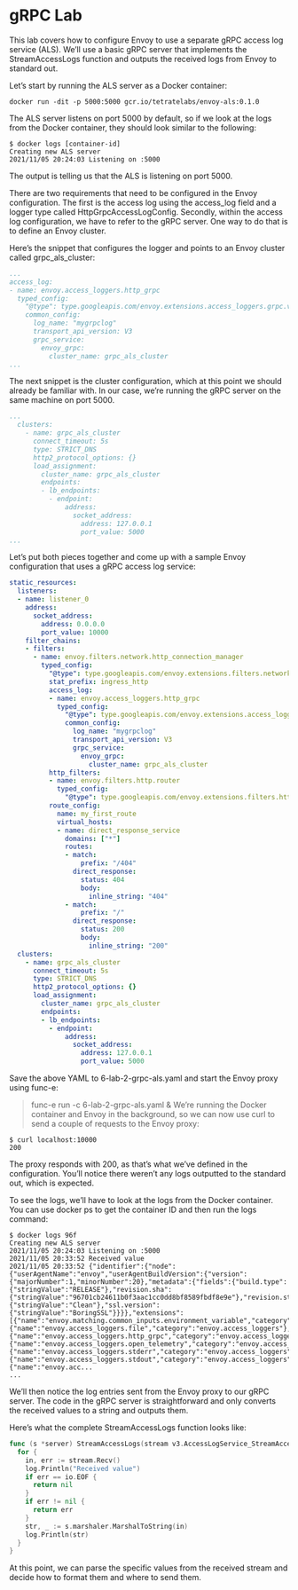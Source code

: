 # gRPC Lab

This lab covers how to configure Envoy to use a separate gRPC access log service (ALS). We’ll use a basic gRPC server that implements the StreamAccessLogs function and outputs the received logs from Envoy to standard out.

Let’s start by running the ALS server as a Docker container:


```shell
docker run -dit -p 5000:5000 gcr.io/tetratelabs/envoy-als:0.1.0
```

The ALS server listens on port 5000 by default, so if we look at the logs from the Docker container, they should look similar to the following:

```shell
$ docker logs [container-id]
Creating new ALS server
2021/11/05 20:24:03 Listening on :5000
```

The output is telling us that the ALS is listening on port 5000.

There are two requirements that need to be configured in the Envoy configuration. The first is the access log using the access_log field and a logger type called HttpGrpcAccessLogConfig. Secondly, within the access log configuration, we have to refer to the gRPC server. One way to do that is to define an Envoy cluster.

Here’s the snippet that configures the logger and points to an Envoy cluster called grpc_als_cluster:

```yaml
...
access_log:
- name: envoy.access_loggers.http_grpc
  typed_config:
    "@type": type.googleapis.com/envoy.extensions.access_loggers.grpc.v3.HttpGrpcAccessLogConfig
    common_config:
      log_name: "mygrpclog"
      transport_api_version: V3
      grpc_service: 
        envoy_grpc:
          cluster_name: grpc_als_cluster
...
```

The next snippet is the cluster configuration, which at this point we should already be familiar with. In our case, we’re running the gRPC server on the same machine on port 5000.

```yaml
...
  clusters:
    - name: grpc_als_cluster
      connect_timeout: 5s
      type: STRICT_DNS
      http2_protocol_options: {}
      load_assignment:
        cluster_name: grpc_als_cluster
        endpoints:
        - lb_endpoints:
          - endpoint:
              address:
                socket_address:
                  address: 127.0.0.1
                  port_value: 5000
...
```

Let’s put both pieces together and come up with a sample Envoy configuration that uses a gRPC access log service:

```yaml
static_resources:
  listeners:
  - name: listener_0
    address:
      socket_address:
        address: 0.0.0.0
        port_value: 10000
    filter_chains:
    - filters:
      - name: envoy.filters.network.http_connection_manager
        typed_config:
          "@type": type.googleapis.com/envoy.extensions.filters.network.http_connection_manager.v3.HttpConnectionManager
          stat_prefix: ingress_http
          access_log:
          - name: envoy.access_loggers.http_grpc
            typed_config:
              "@type": type.googleapis.com/envoy.extensions.access_loggers.grpc.v3.HttpGrpcAccessLogConfig
              common_config:
                log_name: "mygrpclog"
                transport_api_version: V3
                grpc_service: 
                  envoy_grpc:
                    cluster_name: grpc_als_cluster
          http_filters:
          - name: envoy.filters.http.router
            typed_config: 
              "@type": type.googleapis.com/envoy.extensions.filters.http.router.v3.Router
          route_config:
            name: my_first_route
            virtual_hosts:
            - name: direct_response_service
              domains: ["*"]
              routes:
              - match:
                  prefix: "/404"
                direct_response:
                  status: 404
                  body:
                    inline_string: "404"
              - match:
                  prefix: "/"
                direct_response:
                  status: 200
                  body:
                    inline_string: "200"
  clusters:
    - name: grpc_als_cluster
      connect_timeout: 5s
      type: STRICT_DNS
      http2_protocol_options: {}
      load_assignment:
        cluster_name: grpc_als_cluster
        endpoints:
        - lb_endpoints:
          - endpoint:
              address:
                socket_address:
                  address: 127.0.0.1
                  port_value: 5000
```
Save the above YAML to 6-lab-2-grpc-als.yaml and start the Envoy proxy using func-e:

> func-e run -c 6-lab-2-grpc-als.yaml &
We’re running the Docker container and Envoy in the background, so we can now use curl to send a couple of requests to the Envoy proxy:

```shell
$ curl localhost:10000
200
```

The proxy responds with 200, as that’s what we’ve defined in the configuration. You’ll notice there weren’t any logs outputted to the standard out, which is expected.

To see the logs, we’ll have to look at the logs from the Docker container. You can use docker ps to get the container ID and then run the logs command:

```shell
$ docker logs 96f
Creating new ALS server
2021/11/05 20:24:03 Listening on :5000
2021/11/05 20:33:52 Received value
2021/11/05 20:33:52 {"identifier":{"node":{"userAgentName":"envoy","userAgentBuildVersion":{"version":{"majorNumber":1,"minorNumber":20},"metadata":{"fields":{"build.type":{"stringValue":"RELEASE"},"revision.sha":{"stringValue":"96701cb24611b0f3aac1cc0dd8bf8589fbdf8e9e"},"revision.status":{"stringValue":"Clean"},"ssl.version":{"stringValue":"BoringSSL"}}}},"extensions":[{"name":"envoy.matching.common_inputs.environment_variable","category":"envoy.matching.common_inputs"},{"name":"envoy.access_loggers.file","category":"envoy.access_loggers"},{"name":"envoy.access_loggers.http_grpc","category":"envoy.access_loggers"},{"name":"envoy.access_loggers.open_telemetry","category":"envoy.access_loggers"},{"name":"envoy.access_loggers.stderr","category":"envoy.access_loggers"},{"name":"envoy.access_loggers.stdout","category":"envoy.access_loggers"},{"name":"envoy.acc...
...
```

We’ll then notice the log entries sent from the Envoy proxy to our gRPC server. The code in the gRPC server is straightforward and only converts the received values to a string and outputs them.

Here’s what the complete StreamAccessLogs function looks like:

```go
func (s *server) StreamAccessLogs(stream v3.AccessLogService_StreamAccessLogsServer) error {
  for {
    in, err := stream.Recv()
    log.Println("Received value")
    if err == io.EOF {
      return nil
    }
    if err != nil {
      return err
    }
    str, _ := s.marshaler.MarshalToString(in)
    log.Println(str)
  }
}
```

At this point, we can parse the specific values from the received stream and decide how to format them and where to send them.